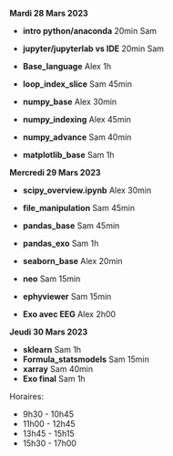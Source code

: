 
**Mardi 28 Mars 2023**
   
   * **intro python/anaconda** 20min Sam
   * **jupyter/jupyterlab vs IDE** 20min Sam
   * **Base_language** Alex 1h
   * **loop_index_slice** Sam 45min
   * **numpy_base**  Alex 30min

   * **numpy_indexing**  Alex 45min
   * **numpy_advance** Sam  40min
   * **matplotlib_base** Sam 1h


**Mercredi 29 Mars 2023**

  * **scipy_overview.ipynb** Alex 30min
  * **file_manipulation** Sam 45min
  * **pandas_base** Sam 45min
  * **pandas_exo** Sam 1h

  * **seaborn_base** Alex 20min
  * **neo** Sam 15min
  * **ephyviewer** Sam 15min
  * **Exo avec EEG** Alex 2h00


**Jeudi 30 Mars 2023**

   * **sklearn** Sam 1h
   * **Formula_statsmodels** Sam 15min
   * **xarray** Sam 40min
   * **Exo final** Sam 1h


Horaires:
 * 9h30 - 10h45
 * 11h00 - 12h45
 * 13h45 - 15h15
 * 15h30 - 17h00







  
 
